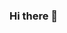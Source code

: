 ### Hi there 👋

<!--
**joshabinal/joshabinal** is a ✨ _special_ ✨ repository because its `README.md` (this file) appears on your GitHub profile.

Here are some ideas to get you started:

- 🔭 I’m currently studying Information Technology
- 🌱 I’m currently learning Web Development🌐 & Pixel Art👾
- ⚡ I'm interested in Game Development
-->
